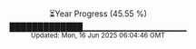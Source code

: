 <p align="center">
⏳Year Progress (45.55 %)<br>
█████████████▁▁▁▁▁▁▁▁▁▁▁▁▁▁▁▁▁ <br>
<sub>Updated: Mon, 16 Jun 2025 06:04:46 GMT</sub>
</p>

